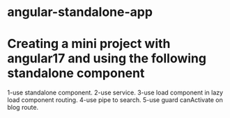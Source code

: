 # angular-standalone-app
# Creating a mini project with angular17 and using the following standalone component
1-use standalone component.
2-use service.
3-use load component in lazy load component routing.
4-use pipe to search.
5-use guard canActivate on blog route.
